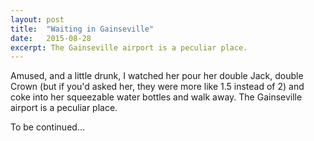 ```yaml
---
layout: post
title:  "Waiting in Gainseville"
date:   2015-08-28
excerpt: The Gainseville airport is a peculiar place.
---
```

Amused, and a little drunk, I watched her pour her double Jack, double Crown (but if you'd asked her, they were more like 1.5 instead of 2) and coke into her squeezable water bottles and walk away. 
The Gainseville airport is a peculiar place. 

To be continued...